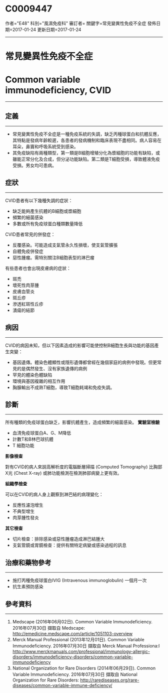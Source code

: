 # C0009447
作者="E48"
科別="風濕免疫科"
審訂者=
關鍵字=常見變異性免疫不全症
發佈日期=2017-01-24
更新日期=2017-01-24

----------
# 常見變異性免疫不全症
# Common variable immunodeficiency, CVID 
----------
## 定義 
----------
- 常見變異性免疫不全症是一種免疫系統的失調，缺乏丙種球蛋白和抗體反應，其特點是發病年齡較遲，各患者的發病機制和臨床表現不盡相同。病人容易在耳朵，鼻竇和呼吸系統受到感染。
- 其免疫缺陷有兩種類型，第一類是B細胞增殖分化為漿細胞的功能有缺陷，或雖能正常分化及合成，但分泌功能缺陷。第二類是T細胞受損，導致體液免疫受損。男女均可患病。
## 症狀 
----------

CVID患者有以下幾種失調的症狀：

- 缺乏能夠產生抗體的B細胞或漿細胞
- 頻繁的細菌感染
- 多數或所有免疫球蛋白種類數量降低

CVID患者常見的併發症：

- 反覆感染。可能造成支氣管永久性損壞，使支氣管擴張
- 自體免疫併發症
- 惡性腫瘤。需特別關注B細胞表型的淋巴瘤

有些患者也會出現皮膚病的症狀：

- 斑禿
- 壞死性肉芽腫
- 皮膚血管炎
- 斑丘疹
- 滲透紅斑性丘疹
- 潰瘍的結節
## 病因 
----------

CVID的病因未知，但以下因素造成的影響可能使控制B細胞生長與功能的基因產生突變：

- 基因遺傳。體染色體顯性或隱形遺傳都曾經在幾個家庭的病例中發現。但更常見的是偶然發生、沒有家族遺傳的病例
- 罕見的體染色體缺陷
- 環境與基因複雜的相互作用
- 胸腺輸出不成熟T細胞，導致T細胞耗竭和免疫失調。
## 診斷
----------

所有種類的免疫球蛋白缺乏，影響抗體產生，造成頻繁的細菌感染。
**實驗室檢驗**

- 血清免疫球蛋白A、G、M降低 
- 計數T和B林巴球抗體 
- T ­細胞功能

**影像檢查**

  對有CVID的病人來說高解析度的電腦斷層掃描 (Computed Tomography) 比胸部X光 (Chest X-ray) 或肺功能檢測在檢測肺部病變上更有效。

**組織學檢查**

  可以在CVID的病人身上觀察到淋巴結的病理變化：
- 反應性濾泡增生
- 不典型增生
- 肉芽腫性發炎

**其它檢查**

- 切片檢查：排除感染或惡性腫瘤造成淋巴結腫大
- 支氣管鏡或胃鏡檢查：提供有關特定病變或感染過程的訊息
## 治療和藥物參考
----------
- 施打丙種免疫球蛋白IVIG (Intravenous immunoglobulin) 一個月一次
- 抗生素預防感染
## 參考資料
----------
1. Medscape (2016年06月02日). Common Variable Immunodeficiency. 2016年07月30日 擷取自  Medscape: http://emedicine.medscape.com/article/1051103-overview
2. Merck Manual Professional (2013年12月01日). Common Variable Immunodeficiency. 2016年07月30日 擷取自 Merck Manual Professiona:l http://www.merckmanuals.com/professional/immunology-allergic-disorders/immunodeficiency-disorders/common-variable-immunodeficiency
3. National Organization for Rare Disorders (2014年06月29日). Common Variable Immunodeficiency. 2016年07月30日 擷取自 National Organization for Rare Disorders: http://rarediseases.org/rare-diseases/common-variable-immune-deficiency/

